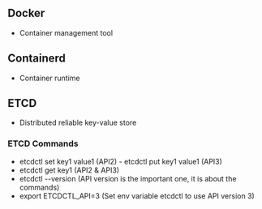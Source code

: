 ## Docker
- Container management tool

## Containerd
- Container runtime

## ETCD
- Distributed reliable key-value store
### ETCD Commands
- etcdctl set key1 value1 (API2) - etcdctl put key1 value1 (API3)
- etcdctl get key1 (API2 & API3)
- etcdctl --version (API version is the important one, it is about the commands)
- export ETCDCTL_API=3 (Set env variable etcdctl to use API version 3)
